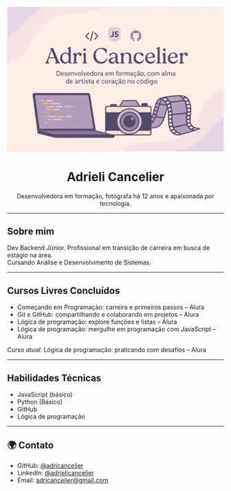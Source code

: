 <p align="center">
  <img src="./capa.png" alt="Capa do perfil" />
</p>

<h1 align="center"> Adrieli Cancelier </h1>

<p align="center">
Desenvolvedora em formação, fotógrafa há 12 anos e apaixonada por tecnologia.
</p>

---

## Sobre mim

Dev Backend Júnior.
Profissional em transição de carreira em busca de estágio na área.  
Cursando Análise e Desenvolvimento de Sistemas.

---

## Cursos Livres Concluídos

- Começando em Programação: carreira e primeiros passos – Alura  
- Git e GitHub: compartilhando e colaborando em projetos – Alura  
- Lógica de programação: explore funções e listas – Alura  
- Lógica de programação: mergulhe em programação com JavaScript – Alura  

*Curso atual:* Lógica de programação: praticando com desafios – Alura

---

## Habilidades Técnicas

- JavaScript (básico)
- Python (Básico)
- GitHub  
- Lógica de programação  

---

## 🌍 Contato

- GitHub: [@adricancelier](https://github.com/adricancelier)  
- LinkedIn: [@adrielicancelier](https://www.linkedin.com/in/adrielicancelier)  
- Email: [adricancelier@gmail.com](mailto:adricancelier@gmail.com)
